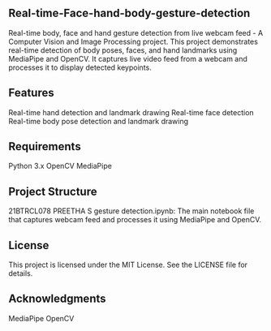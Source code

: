 ## Real-time-Face-hand-body-gesture-detection
Real-time body, face and hand gesture detection from live webcam feed - A Computer Vision and Image Processing project.
This project demonstrates real-time detection of body poses, faces, and hand landmarks using MediaPipe and OpenCV. It captures live video feed from a webcam and processes it to display detected keypoints.

## Features
Real-time hand detection and landmark drawing
Real-time face detection
Real-time body pose detection and landmark drawing

## Requirements
Python 3.x
OpenCV
MediaPipe

## Project Structure
21BTRCL078 PREETHA S gesture detection.ipynb: The main notebook file that captures webcam feed and processes it using MediaPipe and OpenCV.

## License
This project is licensed under the MIT License. See the LICENSE file for details.

## Acknowledgments
MediaPipe
OpenCV
